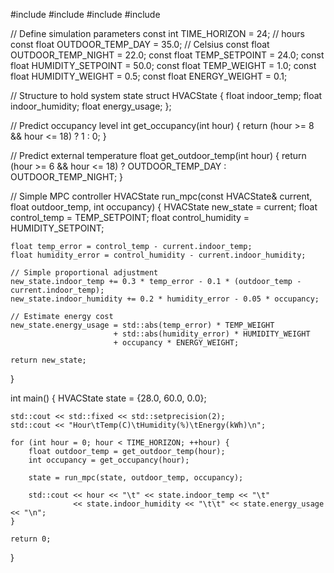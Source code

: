 #include <iostream>
#include <vector>
#include <cmath>
#include <iomanip>

// Define simulation parameters
const int TIME_HORIZON = 24; // hours
const float OUTDOOR_TEMP_DAY = 35.0; // Celsius
const float OUTDOOR_TEMP_NIGHT = 22.0;
const float TEMP_SETPOINT = 24.0;
const float HUMIDITY_SETPOINT = 50.0;
const float TEMP_WEIGHT = 1.0;
const float HUMIDITY_WEIGHT = 0.5;
const float ENERGY_WEIGHT = 0.1;

// Structure to hold system state
struct HVACState {
    float indoor_temp;
    float indoor_humidity;
    float energy_usage;
};

// Predict occupancy level
int get_occupancy(int hour) {
    return (hour >= 8 && hour <= 18) ? 1 : 0;
}

// Predict external temperature
float get_outdoor_temp(int hour) {
    return (hour >= 6 && hour <= 18) ? OUTDOOR_TEMP_DAY : OUTDOOR_TEMP_NIGHT;
}

// Simple MPC controller
HVACState run_mpc(const HVACState& current, float outdoor_temp, int occupancy) {
    HVACState new_state = current;
    float control_temp = TEMP_SETPOINT;
    float control_humidity = HUMIDITY_SETPOINT;

    float temp_error = control_temp - current.indoor_temp;
    float humidity_error = control_humidity - current.indoor_humidity;

    // Simple proportional adjustment
    new_state.indoor_temp += 0.3 * temp_error - 0.1 * (outdoor_temp - current.indoor_temp);
    new_state.indoor_humidity += 0.2 * humidity_error - 0.05 * occupancy;

    // Estimate energy cost
    new_state.energy_usage = std::abs(temp_error) * TEMP_WEIGHT
                           + std::abs(humidity_error) * HUMIDITY_WEIGHT
                           + occupancy * ENERGY_WEIGHT;

    return new_state;
}

int main() {
    HVACState state = {28.0, 60.0, 0.0};

    std::cout << std::fixed << std::setprecision(2);
    std::cout << "Hour\tTemp(C)\tHumidity(%)\tEnergy(kWh)\n";

    for (int hour = 0; hour < TIME_HORIZON; ++hour) {
        float outdoor_temp = get_outdoor_temp(hour);
        int occupancy = get_occupancy(hour);

        state = run_mpc(state, outdoor_temp, occupancy);

        std::cout << hour << "\t" << state.indoor_temp << "\t"
                  << state.indoor_humidity << "\t\t" << state.energy_usage << "\n";
    }

    return 0;
}

